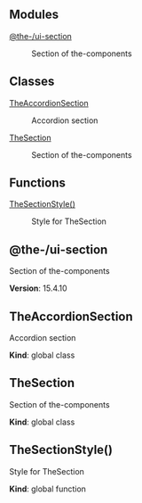 <!--- Code generated by @the-/script-doc. DO NOT EDIT. -->

## Modules

<dl>
<dt><a href="#module_@the-/ui-section">@the-/ui-section</a></dt>
<dd><p>Section of the-components</p>
</dd>
</dl>

## Classes

<dl>
<dt><a href="#TheAccordionSection">TheAccordionSection</a></dt>
<dd><p>Accordion section</p>
</dd>
<dt><a href="#TheSection">TheSection</a></dt>
<dd><p>Section of the-components</p>
</dd>
</dl>

## Functions

<dl>
<dt><a href="#TheSectionStyle">TheSectionStyle()</a></dt>
<dd><p>Style for TheSection</p>
</dd>
</dl>

<a name="module_@the-/ui-section"></a>

## @the-/ui-section
Section of the-components

**Version**: 15.4.10  
<a name="TheAccordionSection"></a>

## TheAccordionSection
Accordion section

**Kind**: global class  
<a name="TheSection"></a>

## TheSection
Section of the-components

**Kind**: global class  
<a name="TheSectionStyle"></a>

## TheSectionStyle()
Style for TheSection

**Kind**: global function  
